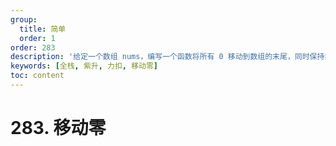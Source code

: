 ```yaml
---
group:
  title: 简单
  order: 1
order: 283
description: '给定一个数组 nums，编写一个函数将所有 0 移动到数组的末尾，同时保持非零元素的相对顺序。'
keywords: [全栈, 紫升, 力扣, 移动零]
toc: content
---
```


# 283. 移动零
